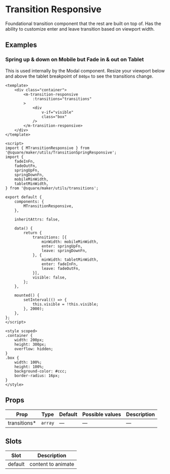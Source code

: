 # Transition Responsive

Foundational transition component that the rest are built on top of. Has the ability to customize enter and leave transition based on viewport width.

## Examples

### Spring up & down on Mobile but Fade in & out on Tablet

This is used internally by the Modal component. Resize your viewport below and above the tablet breakpoint of `840px` to see the transitions change.


```vue
<template>
	<div class="container">
		<m-transition-responsive
			:transitions="transitions"
		>
			<div
				v-if="visible"
				class="box"
			/>
		</m-transition-responsive>
	</div>
</template>

<script>
import { MTransitionResponsive } from '@square/maker/utils/TransitionSpringResponsive';
import {
	fadeInFn,
	fadeOutFn,
	springUpFn,
	springDownFn,
	mobileMinWidth,
	tabletMinWidth,
} from '@square/maker/utils/transitions';

export default {
	components: {
		MTransitionResponsive,
	},

	inheritAttrs: false,

	data() {
		return {
			transitions: [{
				minWidth: mobileMinWidth,
				enter: springUpFn,
				leave: springDownFn,
			}, {
				minWidth: tabletMinWidth,
				enter: fadeInFn,
				leave: fadeOutFn,
			}],
			visible: false,
		};
	},

	mounted() {
		setInterval(() => {
			this.visible = !this.visible;
		}, 2000);
	},
};
</script>

<style scoped>
.container {
	width: 200px;
	height: 300px;
	overflow: hidden;
}
.box {
	width: 100%;
	height: 100%;
	background-color: #ccc;
	border-radius: 16px;
}
</style>
```

<!-- api-tables:start -->
## Props

| Prop         | Type    | Default | Possible values | Description |
| ------------ | ------- | ------- | --------------- | ----------- |
| transitions* | `array` | —       | —               | —           |


## Slots

| Slot    | Description        |
| ------- | ------------------ |
| default | content to animate |
<!-- api-tables:end -->
